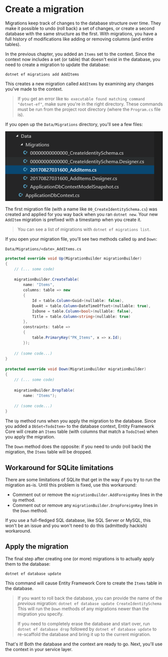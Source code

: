 # Create a migration

Migrations keep track of changes to the database structure over time. They make it possible to undo \(roll back\) a set of changes, or create a second database with the same structure as the first. With migrations, you have a full history of modifications like adding or removing columns \(and entire tables\).

In the previous chapter, you added an `Items` set to the context. Since the context now includes a set \(or table\) that doesn't exist in the database, you need to create a migration to update the database:

```text
dotnet ef migrations add AddItems
```

This creates a new migration called `AddItems` by examining any changes you've made to the context.

> If you get an error like `No executable found matching command "dotnet-ef"`, make sure you're in the right directory. These commands must be run from the project root directory \(where the `Program.cs` file is\).

If you open up the `Data/Migrations` directory, you'll see a few files:

![Multiple migrations](../.gitbook/assets/migrations.png)

The first migration file \(with a name like `00_CreateIdentitySchema.cs`\) was created and applied for you way back when you ran `dotnet new`. Your new `AddItem` migration is prefixed with a timestamp when you create it.

> You can see a list of migrations with `dotnet ef migrations list`.

If you open your migration file, you'll see two methods called `Up` and `Down`:

`Data/Migrations/<date>_AddItems.cs`

```csharp
protected override void Up(MigrationBuilder migrationBuilder)
{
    // (... some code)

    migrationBuilder.CreateTable(
        name: "Items",
        columns: table => new
        {
            Id = table.Column<Guid>(nullable: false),
            DueAt = table.Column<DateTimeOffset>(nullable: true),
            IsDone = table.Column<bool>(nullable: false),
            Title = table.Column<string>(nullable: true)
        },
        constraints: table =>
        {
            table.PrimaryKey("PK_Items", x => x.Id);
        });

    // (some code...)
}

protected override void Down(MigrationBuilder migrationBuilder)
{
    // (... some code)

    migrationBuilder.DropTable(
        name: "Items");

    // (some code...)
}
```

The `Up` method runs when you apply the migration to the database. Since you added a `DbSet<TodoItem>` to the database context, Entity Framework Core will create an `Items` table \(with columns that match a `TodoItem`\) when you apply the migration.

The `Down` method does the opposite: if you need to undo \(roll back\) the migration, the `Items` table will be dropped.

## Workaround for SQLite limitations

There are some limitations of SQLite that get in the way if you try to run the migration as-is. Until this problem is fixed, use this workaround:

* Comment out or remove the `migrationBuilder.AddForeignKey` lines in the `Up` method.
* Comment out or remove any `migrationBuilder.DropForeignKey` lines in the `Down` method.

If you use a full-fledged SQL database, like SQL Server or MySQL, this won't be an issue and you won't need to do this \(admittedly hackish\) workaround.

## Apply the migration

The final step after creating one \(or more\) migrations is to actually apply them to the database:

```text
dotnet ef database update
```

This command will cause Entity Framework Core to create the `Items` table in the database.

> If you want to roll back the database, you can provide the name of the _previous_ migration: `dotnet ef database update CreateIdentitySchema` This will run the `Down` methods of any migrations newer than the migration you specify.
>
> If you need to completely erase the database and start over, run `dotnet ef database drop` followed by `dotnet ef database update` to re-scaffold the database and bring it up to the current migration.

That's it! Both the database and the context are ready to go. Next, you'll use the context in your service layer.

